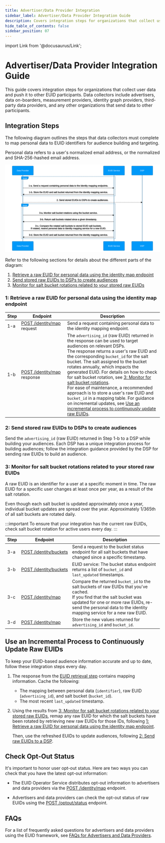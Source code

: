 ```yaml
---
title: Advertiser/Data Provider Integration
sidebar_label: Advertiser/Data Provider Integration Guide
description: Covers integration steps for organizations that collect user data and push it to other EUID participants.
hide_table_of_contents: false
sidebar_position: 07
---
```


import Link from '@docusaurus/Link';

# Advertiser/Data Provider Integration Guide

This guide covers integration steps for organizations that collect user data and push it to other EUID participants. Data collectors include advertisers, data on-boarders, measurement providers, identity graph providers, third-party data providers, and any other organizations that send data to other participants.

## Integration Steps

The following diagram outlines the steps that data collectors must complete to map <Link href="../ref-info/glossary-uid#gl-personal-data">personal data</Link> to EUID identifiers for audience building and targeting.

Personal data refers to a user's normalized email address, or the normalized and SHA-256-hashed email address.

![Advertiser Flow](images/advertiser-flow-mermaid.svg)

<!-- diagram source: resource/advertiser-flow-mermaid.md.bak -->

Refer to the following sections for details about the different parts of the diagram:
1. [Retrieve a raw EUID for personal data using the identity map endpoint](#1-retrieve-a-raw-euid-for-personal-data-using-the-identity-map-endpoint)
2. [Send stored raw EUIDs to DSPs to create audiences](#2-send-stored-raw-euids-to-dsps-to-create-audiences)
3. [Monitor for salt bucket rotations related to your stored raw EUIDs](#3-monitor-for-salt-bucket-rotations-related-to-your-stored-raw-euids)

### 1: Retrieve a raw EUID for personal data using the identity map endpoint

| Step | Endpoint | Description |
| --- | --- | --- |
| 1-a | [POST&nbsp;/identity/map](../endpoints/post-identity-map.md) request | Send a request containing personal data to the identity mapping endpoint. |
| 1-b | [POST&nbsp;/identity/map](../endpoints/post-identity-map.md) response | The `advertising_id` (raw EUID) returned in the response can be used to target audiences on relevant DSPs.<br/>The response returns a user's raw EUID and the corresponding `bucket_id` for the salt bucket. The salt assigned to the bucket rotates annually, which impacts the generated EUID. For details on how to check for salt bucket rotation, see [3: Monitor for salt bucket rotations](#3-monitor-for-salt-bucket-rotations-related-to-your-stored-raw-euids).<br/>For ease of maintenance, a recommended approach is to store a user's raw EUID and `bucket_id` in a mapping table. For guidance on incremental updates, see [Use an incremental process to continuously update raw EUIDs](#use-an-incremental-process-to-continuously-update-raw-euids). |

### 2: Send stored raw EUIDs to DSPs to create audiences

Send the `advertising_id` (raw EUID) returned in Step 1-b to a DSP while building your audiences. Each DSP has a unique integration process for building audiences; follow the integration guidance provided by the DSP for sending raw EUIDs to build an audience.

### 3: Monitor for salt bucket rotations related to your stored raw EUIDs
A raw EUID is an identifier for a user at a specific moment in time. The raw EUID for a specific user changes at least once per year, as a result of the salt rotation. 

Even though each salt bucket is updated approximately once a year, individual bucket updates are spread over the year. Approximately 1/365th of all salt buckets are rotated daily.

:::important
To ensure that your integration has the current raw EUIDs, check salt bucket rotation for active users every day.
:::

| Step | Endpoint | Description |
| --- | --- | --- |
| 3-a | [POST&nbsp;/identity/buckets](../endpoints/post-identity-buckets.md) | Send a request to the bucket status endpoint for all salt buckets that have changed since a specific timestamp. |
| 3-b | [POST&nbsp;/identity/buckets](../endpoints/post-identity-buckets.md) | EUID service: The bucket status endpoint returns a list of `bucket_id` and `last_updated` timestamps. |
| 3-c | [POST&nbsp;/identity/map](../endpoints/post-identity-map.md) | Compare the returned `bucket_id` to the salt buckets of raw EUIDs that you've cached.<br/>If you find that the salt bucket was updated for one or more raw EUIDs, re-send the personal data to the identity mapping service for a new raw EUID. |
| 3-d | [POST&nbsp;/identity/map](../endpoints/post-identity-map.md) | Store the new values returned for `advertising_id` and `bucket_id`. |

## Use an Incremental Process to Continuously Update Raw EUIDs

To keep your EUID-based audience information accurate and up to date, follow these integration steps every day.

1. The response from the [EUID retrieval step](#1-retrieve-a-raw-euid-for-personal-data-using-the-identity-map-endpoint) contains mapping information. Cache the following:
   - The mapping between personal data  (`identifier`), raw EUID (`advertising_id`), and salt bucket (`bucket_id`).
   - The most recent `last_updated` timestamp.
2. Using the results from [3: Monitor for salt bucket rotations related to your stored raw EUIDs](#3-monitor-for-salt-bucket-rotations-related-to-your-stored-raw-euids), remap any raw EUID for which the salt buckets have been rotated by retrieving new raw EUIDs for those IDs, following [1: Retrieve a raw EUID for personal data using the identity map endpoint](#1-retrieve-a-raw-euid-for-personal-data-using-the-identity-map-endpoint).

   Then, use the refreshed EUIDs to update audiences, following [2: Send raw EUIDs to a DSP](#2-send-stored-raw-euids-to-dsps-to-create-audiences).

## Check Opt-Out Status

It's important to honor user opt-out status. Here are two ways you can check that you have the latest opt-out information:

- The EUID Operator Service distributes opt-out information to advertisers and data providers via the [POST&nbsp;/identity/map](../endpoints/post-identity-map.md) endpoint.

- Advertisers and data providers can check the opt-out status of raw EUIDs using the [POST&nbsp;/optout/status](../endpoints/post-optout-status.md) endpoint.

## FAQs

For a list of frequently asked questions for advertisers and data providers using the EUID framework, see [FAQs for Advertisers and Data Providers](../getting-started/gs-faqs.md#faqs-for-advertisers-and-data-providers).
